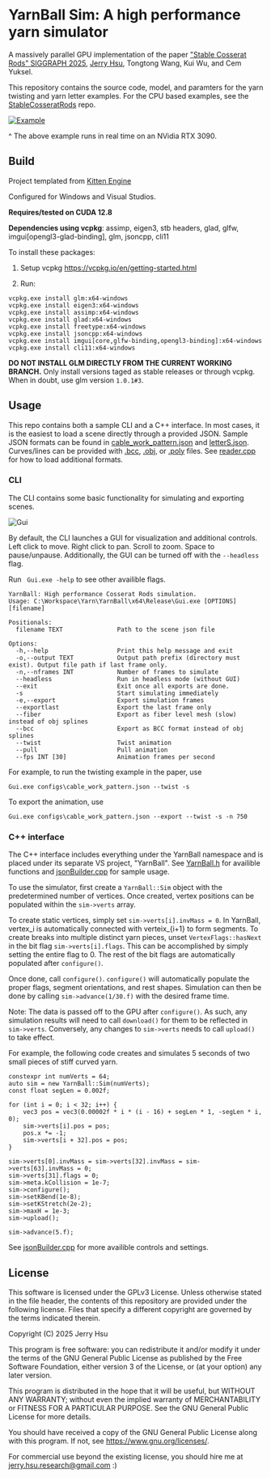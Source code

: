 # YarnBall Sim: A high performance yarn simulator

A massively parallel GPU implementation of the paper ["Stable Cosserat Rods" SIGGRAPH 2025](https://jerryhsu.io/projects/StableCosseratRods/), [Jerry Hsu](https://jerryhsu.io), Tongtong Wang, Kui Wu, and Cem Yuksel. 

This repository contains the source code, model, and paramters for the yarn twisting and yarn letter examples.
For the CPU based examples, see the [StableCosseratRods](https://github.com/jerry060599/StableCosseratRods) repo.

[![Example](images/yarnTwist.gif)](https://youtu.be/hmEGLPG1zP0)

^ The above example runs in real time on an NVidia RTX 3090. 

## Build
Project templated from [Kitten Engine](https://github.com/jerry060599/KittenEngine/tree/main)

Configured for Windows and Visual Studios. 

**Requires/tested on CUDA 12.8**

**Dependencies using vcpkg**: assimp, eigen3, stb headers, glad, glfw, imgui[opengl3-glad-binding], glm, jsoncpp, cli11

To install these packages:

1. Setup vcpkg https://vcpkg.io/en/getting-started.html

2. Run:
```
vcpkg.exe install glm:x64-windows
vcpkg.exe install eigen3:x64-windows
vcpkg.exe install assimp:x64-windows
vcpkg.exe install glad:x64-windows
vcpkg.exe install freetype:x64-windows
vcpkg.exe install jsoncpp:x64-windows
vcpkg.exe install imgui[core,glfw-binding,opengl3-binding]:x64-windows
vcpkg.exe install cli11:x64-windows
```

**DO NOT INSTALL GLM DIRECTLY FROM THE CURRENT WORKING BRANCH.**
Only install versions taged as stable releases or through vcpkg. 
When in doubt, use glm version ```1.0.1#3```. 

## Usage
This repo contains both a sample CLI and a C++ interface. 
In most cases, it is the easiest to load a scene directly through a provided JSON.
Sample JSON formats can be found in [cable_work_pattern.json](KittenEngine/configs/cable_work_pattern.json) and [letterS.json](KittenEngine/configs/letterS.json).
Curves/lines can be provided with [.bcc](https://www.cemyuksel.com/cyCodeBase/soln/using_bcc_files.html), [.obj](https://en.wikipedia.org/wiki/Wavefront_.obj_file), or [.poly](https://paulbourke.net/dataformats/poly/) files. See [reader.cpp](KittenEngine/YarnBall/io/reader.cpp) for how to load additional formats.

### CLI
The CLI contains some basic functionality for simulating and exporting scenes.

![Gui](images/gui.gif)

By default, the CLI launches a GUI for visualization and additional controls. Left click to move. Right click to pan. Scroll to zoom. Space to pause/unpause. Additionally, the GUI can be turned off with the ```--headless``` flag. 

Run ``` Gui.exe -help``` to see other availible flags.
```
YarnBall: High performance Cosserat Rods simulation.
Usage: C:\Workspace\Yarn\YarnBall\x64\Release\Gui.exe [OPTIONS] [filename]

Positionals:
  filename TEXT               Path to the scene json file

Options:
  -h,--help                   Print this help message and exit
  -o,--output TEXT            Output path prefix (directory must exist). Output file path if last frame only.
  -n,--nframes INT            Number of frames to simulate
  --headless                  Run in headless mode (without GUI)
  --exit                      Exit once all exports are done.
  -s                          Start simulating immediately
  -e,--export                 Export simulation frames
  --exportlast                Export the last frame only
  --fiber                     Export as fiber level mesh (slow) instead of obj splines
  --bcc                       Export as BCC format instead of obj splines
  --twist                     Twist animation
  --pull                      Pull animation
  --fps INT [30]              Animation frames per second
```

For example, to run the twisting example in the paper, use
```
Gui.exe configs\cable_work_pattern.json --twist -s
```
To export the animation, use
```
Gui.exe configs\cable_work_pattern.json --export --twist -s -n 750
```

### C++ interface
The C++ interface includes everything under the YarnBall namespace and is placed under its separate VS project, "YarnBall".
See [YarnBall.h](KittenEngine/YarnBall/YarnBall.h) for availible functions and [jsonBuilder.cpp](KittenEngine/YarnBall/io/jsonBuilder.cpp) for sample usage.

To use the simulator, first create a ```YarnBall::Sim``` object with the predetermined number of vertices. 
Once created, vertex positions can be populated within the ```sim->verts``` array. 

To create static vertices, simply set ```sim->verts[i].invMass = 0```. In YarnBall, vertex_i is automatically connected with verteix_{i+1} to form segments.
To create breaks into multiple distinct yarn pieces, unset ```VertexFlags::hasNext``` in the bit flag ```sim->verts[i].flags```. 
This can be accomplished by simply setting the entire flag to 0. The rest of the bit flags are automatically populated after ```configure()```. 

Once done, call ```configure()```. ```configure()``` will automatically populate the proper flags, segment orientations, and rest shapes. 
Simulation can then be done by calling ```sim->advance(1/30.f)``` with the desired frame time. 

Note: The data is passed off to the GPU after ```configure()```. As such, any simulation results will need to call ```download()``` for them to be reflected in ```sim->verts```.
Conversely, any changes to ```sim->verts``` needs to call ```upload()``` to take effect. 

For example, the following code creates and simulates 5 seconds of two small pieces of stiff curved yarn. 
```
constexpr int numVerts = 64;
auto sim = new YarnBall::Sim(numVerts);
const float segLen = 0.002f;

for (int i = 0; i < 32; i++) {
	vec3 pos = vec3(0.00002f * i * (i - 16) + segLen * 1, -segLen * i, 0);
	sim->verts[i].pos = pos;
	pos.x *= -1;
	sim->verts[i + 32].pos = pos;
}

sim->verts[0].invMass = sim->verts[32].invMass = sim->verts[63].invMass = 0;
sim->verts[31].flags = 0;
sim->meta.kCollision = 1e-7;
sim->configure();
sim->setKBend(1e-8);
sim->setKStretch(2e-2);
sim->maxH = 1e-3;
sim->upload();

sim->advance(5.f);
```
See [jsonBuilder.cpp](KittenEngine/YarnBall/io/jsonBuilder.cpp) for more availible controls and settings. 

## License
This software is licensed under the GPLv3 License.
Unless otherwise stated in the file header, the contents of this repository are provided under the following license. Files that specify a different copyright are governed by the terms indicated therein.

Copyright (C) 2025 Jerry Hsu

This program is free software: you can redistribute it and/or modify it under the terms of the GNU General Public License as published by the Free Software Foundation, either version 3 of the License, or (at your option) any later version.

This program is distributed in the hope that it will be useful, but WITHOUT ANY WARRANTY; without even the implied warranty of MERCHANTABILITY or FITNESS FOR A PARTICULAR PURPOSE. See the GNU General Public License for more details.

You should have received a copy of the GNU General Public License along with this program. If not, see <https://www.gnu.org/licenses/>.

For commercial use beyond the existing license, you should hire me at jerry.hsu.research@gmail.com :) 
